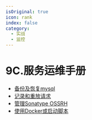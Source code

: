 ```yaml
---
isOriginal: true
icon: rank
index: false
category:
  - 实战
  - 监控
---
```


# 9C.服务运维手册

* [备份及恢复mysql](./9c1.mysql-dump-restore.md)
* [记录和重放请求](./9c2.request-record-replay.md)
* [管理Sonatype OSSRH](./9c3.sonatype-maven.md)
* [使用Docker或启动脚本](./9c4.docker-starter.md)
